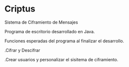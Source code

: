 # Criptus
Sistema de Ciframiento de Mensajes

Programa de escritorio desarrollado en Java.

Funciones esperadas del programa al finalizar el desarrollo.

.Cifrar y Descifrar

.Crear usuarios y personalizar el sisitema de ciframiento.  
